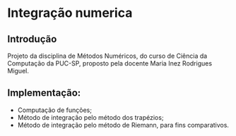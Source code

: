 # Integração numerica
## Introdução
Projeto da disciplina de Métodos Numéricos, do curso de Ciência da Computação da PUC-SP, proposto pela docente Maria Inez Rodrigues Miguel.
## Implementação: 
- Computação de funções;
- Método de integração pelo método dos trapézios; 
- Método de integração pelo método de Riemann, para fins comparativos. 
